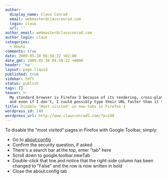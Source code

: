 ```yaml
---
author:
  display_name: Claus Conrad
  email: webmaster@clausconrad.com
  login: claus
  url: ''
author_email: webmaster@clausconrad.com
author_login: claus
categories:
  - Howto
comments: true
date: 2009-05-30 06:58:22 +02:00
date_gmt: 2009-05-30 04:58:22 +0000
header: 'no'
layout: page.liquid
published: true
sidebar: left
status: publish
tags: []
teaser: >-
  My standard browser is Firefox 3 because of its rendering, cross-platform availability and mostly because of its extensions. Some time ago I installed Google Toolbar to be able to see the page rank of websites I visit. Since then, every new tab I open took much longer to load than previously - I had to wait entering the URL I really wanted to visit to allow Google Toolbar to render 9 screenshots of my "most visited" sites. Well that's nice and all Google, but I've got shortcuts for those sites
  and even if I don't, I could possibly type their URL faster than it takes you to display this rather useless page in every new tab I open. So I went on a quest to disable this function and it's actually not hard at all!
title: Disable "Most visited" in new tabs in Firefox 3
wordpress_id: 140
wordpress_url: http://www.clausconrad2.com/?p=140
---
```

To disable the "most visited" pages in Firefox with Google Toolbar, simply:

*   Go to [about:config](about:config)
*   Confirm the security question, if asked
*   There's a search bar at the top, enter "tab" here
*   Scroll down to google.toolbar.newTab
*   Double-click that line and notice that the right-side column has been changed to "False" and the row is now written in bold
*   Close the about:config tab
